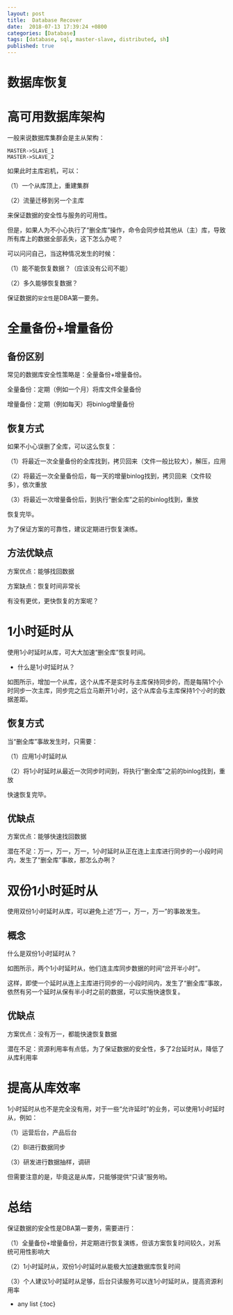 ```yaml
---
layout: post
title:  Database Recover
date:  2018-07-13 17:39:24 +0800
categories: [Database]
tags: [database, sql, master-slave, distributed, sh]
published: true
---
```


# 数据库恢复

# 高可用数据库架构

一般来说数据库集群会是主从架构：

```
MASTER->SLAVE_1
MASTER->SLAVE_2
```

如果此时主库宕机，可以：

（1）一个从库顶上，重建集群

（2）流量迁移到另一个主库

来保证数据的安全性与服务的可用性。


但是，如果人为不小心执行了“删全库”操作，命令会同步给其他从（主）库，导致所有库上的数据全部丢失，这下怎么办呢？

可以问问自己，当这种情况发生的时候：

（1）能不能恢复数据？（应该没有公司不能）

（2）多久能够恢复数据？

保证数据的`安全性`是DBA第一要务。

# 全量备份+增量备份

## 备份区别

常见的数据库安全性策略是：全量备份+增量备份。

全量备份：定期（例如一个月）将库文件全量备份

增量备份：定期（例如每天）将binlog增量备份

## 恢复方式

如果不小心误删了全库，可以这么恢复：

（1）将最近一次全量备份的全库找到，拷贝回来（文件一般比较大），解压，应用

（2）将最近一次全量备份后，每一天的增量binlog找到，拷贝回来（文件较多），依次重放

（3）将最近一次增量备份后，到执行“删全库”之前的binlog找到，重放

恢复完毕。

为了保证方案的可靠性，建议定期进行恢复演练。

## 方法优缺点

方案优点：能够找回数据

方案缺点：恢复时间非常长

有没有更优，更快恢复的方案呢？

# 1小时延时从

使用1小时延时从库，可大大加速“删全库”恢复时间。

- 什么是1小时延时从？

如图所示，增加一个从库，这个从库不是实时与主库保持同步的，而是每隔1个小时同步一次主库，同步完之后立马断开1小时，这个从库会与主库保持1个小时的数据差距。

## 恢复方式

当“删全库”事故发生时，只需要：

（1）应用1小时延时从

（2）将1小时延时从最近一次同步时间到，将执行“删全库”之前的binlog找到，重放

快速恢复完毕。

## 优缺点

方案优点：能够快速找回数据

潜在不足：万一，万一，万一，1小时延时从正在连上主库进行同步的一小段时间内，发生了“删全库”事故，那怎么办咧？

# 双份1小时延时从

使用双份1小时延时从库，可以避免上述“万一，万一，万一”的事故发生。

## 概念

什么是双份1小时延时从？

如图所示，两个1小时延时从，他们连主库同步数据的时间“岔开半小时”。

这样，即使一个延时从连上主库进行同步的一小段时间内，发生了“删全库”事故，依然有另一个延时从保有半小时之前的数据，可以实施快速恢复。

## 优缺点

方案优点：没有万一，都能快速恢复数据

潜在不足：资源利用率有点低，为了保证数据的安全性，多了2台延时从，降低了从库利用率

# 提高从库效率

1小时延时从也不是完全没有用，对于一些“允许延时”的业务，可以使用1小时延时从，例如：

（1）运营后台，产品后台

（2）BI进行数据同步

（3）研发进行数据抽样，调研

但需要注意的是，毕竟这是从库，只能够提供“只读”服务哟。

# 总结

保证数据的安全性是DBA第一要务，需要进行：

（1）全量备份+增量备份，并定期进行恢复演练，但该方案恢复时间较久，对系统可用性影响大

（2）1小时延时从，双份1小时延时从能极大加速数据库恢复时间

（3）个人建议1小时延时从足够，后台只读服务可以连1小时延时从，提高资源利用率

* any list
{:toc}